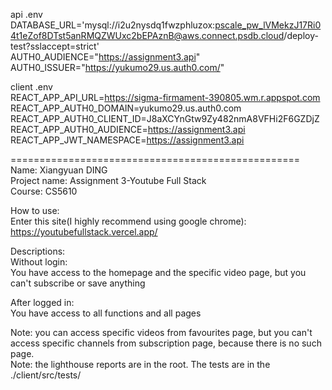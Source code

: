 api .env  
DATABASE_URL='mysql://i2u2nysdq1fwzphluzox:pscale_pw_lVMekzJ17Ri04t1eZof8DTst5anRMQZWUxc2bEPAznB@aws.connect.psdb.cloud/deploy-test?sslaccept=strict'  
AUTH0_AUDIENCE="https://assignment3.api"  
AUTH0_ISSUER="https://yukumo29.us.auth0.com/"  

client .env  
REACT_APP_API_URL=https://sigma-firmament-390805.wm.r.appspot.com  
REACT_APP_AUTH0_DOMAIN=yukumo29.us.auth0.com  
REACT_APP_AUTH0_CLIENT_ID=J8aXCYnGtw9Zy482nmA8VFHi2F6GZDjZ  
REACT_APP_AUTH0_AUDIENCE=https://assignment3.api  
REACT_APP_JWT_NAMESPACE=https://assignment3.api  
  
==================================================  
Name: Xiangyuan DING  
Project name: Assignment 3-Youtube Full Stack  
Course: CS5610  

How to use:  
Enter this site(I highly recommend using google chrome):  
https://youtubefullstack.vercel.app/  
  
Descriptions:   
Without login:  
You have access to the homepage and the specific video page, but you can't subscribe or save anything  
  
After logged in:  
You have access to all functions and all pages
    
Note: you can access specific videos from favourites page, but you can't access specific channels from subscription page, because there is no such page.   
Note: the lighthouse reports are in the root. The tests are in the ./client/src/tests/

